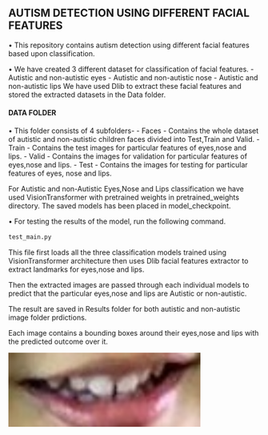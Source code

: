 ## AUTISM DETECTION USING DIFFERENT FACIAL FEATURES


• This repository contains autism detection using different facial features based upon classification.

• We have created 3 different dataset for classification of facial features.
    - Autistic and non-autistic eyes
    - Autistic and non-autistic nose
    - Autistic and non-autistic lips
We have used Dlib to extract these facial features and
stored the extracted datasets in the Data folder. 

#### DATA FOLDER
• This folder consists of 4 subfolders-
    - Faces - Contains the whole dataset of autistic and non-autistic children faces divided into Test,Train and Valid.
    - Train - Contains the test images for particular features of eyes,nose and lips.
    - Valid - Contains the images for validation for particular features of eyes,nose and lips.
    - Test - Contains the images for testing for particular features of eyes, nose and lips.


For Autistic and non-Autistic Eyes,Nose and Lips classification we have used VisionTransformer with pretrained weights in pretrained_weights directory.
The saved models has been placed in model_checkpoint.



• For testing the results of the model, run the following command.
```bash
test_main.py
```
This file first loads all the three classification models trained using VisionTransformer architecture then uses Dlib facial features extractor to extract landmarks for eyes,nose and lips. 

Then the extracted images are passed through each individual models to predict that the particular eyes,nose and lips are Autistic or non-autistic.

The result are saved in Results folder for both autistic and non-autistic image folder prdictions.

Each image contains a bounding boxes around their eyes,nose and lips with the predicted outcome over it.

<img src='Data/Train/Lips/autistic_lips/0005.jpg' width=384>

